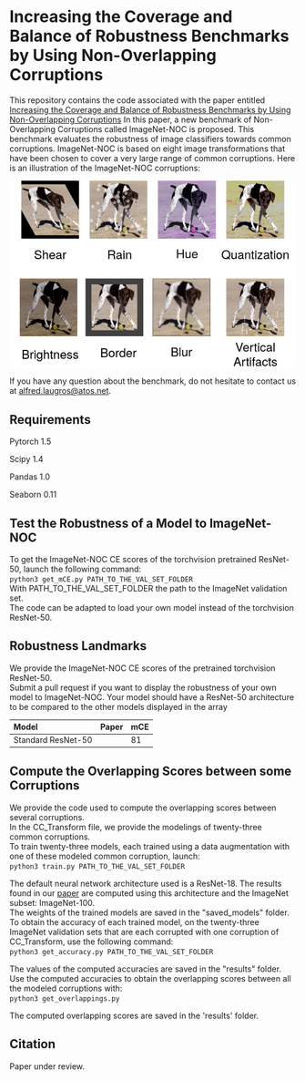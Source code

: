 # Increasing the Coverage and Balance of Robustness Benchmarks by Using Non-Overlapping Corruptions
This repository contains the code associated with the paper entitled [Increasing the Coverage and Balance of Robustness Benchmarks by Using Non-Overlapping Corruptions](https://linktothepaper)
In this paper, a new benchmark of Non-Overlapping Corruptions called ImageNet-NOC is proposed. This benchmark evaluates the robustness of image classifiers towards common corruptions.
ImageNet-NOC is based on eight image transformations that have been chosen to cover a very large range of common corruptions. Here is an illustration of the ImageNet-NOC corruptions:<br/>

<img align="center" src="illustrations/benchmark_illustration.png" width="900">

If you have any question about the benchmark, do not hesitate to contact us at alfred.laugros@atos.net.<br/>

## Requirements
Pytorch 1.5

Scipy 1.4

Pandas 1.0

Seaborn 0.11

## Test the Robustness of a Model to ImageNet-NOC
To get the ImageNet-NOC CE scores of the torchvision pretrained ResNet-50, launch the following command:<br/>
`python3 get_mCE.py PATH_TO_THE_VAL_SET_FOLDER`<br/>
With PATH_TO_THE_VAL_SET_FOLDER the path to the ImageNet validation set.<br/>
The code can be adapted to load your own model instead of the torchvision ResNet-50.<br/>

## Robustness Landmarks
We provide the ImageNet-NOC CE scores of the pretrained torchvision ResNet-50.<br/>
Submit a pull request if you want to display the robustness of your own model to ImageNet-NOC. Your model should have a ResNet-50 architecture to be compared to the other models displayed in the array <br/>

| Model     | Paper    | mCE   |
| :------------- | :------------- | :------------- |
| Standard ResNet-50       |        | 81     |

## Compute the Overlapping Scores between some Corruptions
We provide the code used to compute the overlapping scores between several corruptions.<br/>
In the CC_Transform file, we provide the modelings of twenty-three common corruptions.<br/>
To train twenty-three models, each trained using a data augmentation with one of these modeled common corruption, launch:<br/>
`python3 train.py PATH_TO_THE_VAL_SET_FOLDER`<br/>

The default neural network architecture used is a ResNet-18. The results found in our [paper](https://linktothepaper) are computed using this architecture and the ImageNet subset: ImageNet-100.<br/>
The weights of the trained models are saved in the "saved_models" folder.<br/>
To obtain the accuracy of each trained model, on the twenty-three ImageNet validation sets that are each corrupted with one corruption of CC_Transform, use the following command:<br/>
`python3 get_accuracy.py PATH_TO_THE_VAL_SET_FOLDER`<br/>

The values of the computed accuracies are saved in the "results" folder.<br/>
Use the computed accuracies to obtain the overlapping scores between all the modeled corruptions with:<br/>
`python3 get_overlappings.py`<br/>

The computed overlapping scores are saved in the 'results' folder.<br/>

## Citation
Paper under review.
